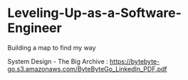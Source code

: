 # Leveling-Up-as-a-Software-Engineer
Building a map to find my way

System Design - The Big Archive : https://bytebyte-go.s3.amazonaws.com/ByteByteGo_LinkedIn_PDF.pdf
